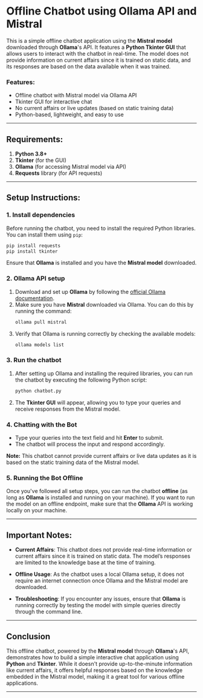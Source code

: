 
# Offline Chatbot using Ollama API and Mistral

This is a simple offline chatbot application using the **Mistral model** downloaded through **Ollama**'s API. It features a **Python Tkinter GUI** that allows users to interact with the chatbot in real-time. The model does not provide information on current affairs since it is trained on static data, and its responses are based on the data available when it was trained.

### Features:
- Offline chatbot with Mistral model via Ollama API
- Tkinter GUI for interactive chat
- No current affairs or live updates (based on static training data)
- Python-based, lightweight, and easy to use

---

## Requirements:

1. **Python 3.8+**
2. **Tkinter** (for the GUI)
3. **Ollama** (for accessing Mistral model via API)
4. **Requests** library (for API requests)

---

## Setup Instructions:

### 1. Install dependencies

Before running the chatbot, you need to install the required Python libraries. You can install them using `pip`:

```bash
pip install requests
pip install tkinter
```

Ensure that **Ollama** is installed and you have the **Mistral model** downloaded.

### 2. Ollama API setup

1. Download and set up **Ollama** by following the [official Ollama documentation](https://ollama.com/).
2. Make sure you have **Mistral** downloaded via Ollama. You can do this by running the command:
   ```bash
   ollama pull mistral
   ```
3. Verify that Ollama is running correctly by checking the available models:
   ```bash
   ollama models list
   ```

### 3. Run the chatbot

1. After setting up Ollama and installing the required libraries, you can run the chatbot by executing the following Python script:

   ```bash
   python chatbot.py
   ```

2. The **Tkinter GUI** will appear, allowing you to type your queries and receive responses from the Mistral model.

### 4. Chatting with the Bot

- Type your queries into the text field and hit **Enter** to submit.
- The chatbot will process the input and respond accordingly.

**Note:** This chatbot cannot provide current affairs or live data updates as it is based on the static training data of the Mistral model.
### 5. Running the Bot Offline
Once you've followed all setup steps, you can run the chatbot **offline** (as long as **Ollama** is installed and running on your machine). If you want to run the model on an offline endpoint, make sure that the **Ollama** API is working locally on your machine.

---

## Important Notes:

- **Current Affairs**: This chatbot does not provide real-time information or current affairs since it is trained on static data. The model’s responses are limited to the knowledge base at the time of training.
  
- **Offline Usage**: As the chatbot uses a local Ollama setup, it does not require an internet connection once Ollama and the Mistral model are downloaded.

- **Troubleshooting**: If you encounter any issues, ensure that **Ollama** is running correctly by testing the model with simple queries directly through the command line.

---

## Conclusion

This offline chatbot, powered by the **Mistral model** through **Ollama**'s API, demonstrates how to build a simple interactive chat application using **Python** and **Tkinter**. While it doesn't provide up-to-the-minute information like current affairs, it offers helpful responses based on the knowledge embedded in the Mistral model, making it a great tool for various offline applications.

---

